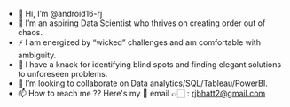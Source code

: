 - 👋 Hi, I’m @android16-rj
- 🌱 I’m an aspiring Data Scientist who thrives on creating order out of chaos.
- ⚡ I am energized by “wicked” challenges and am comfortable with ambiguity.
- 👀 I have a knack for identifying blind spots and finding elegant solutions to unforeseen problems.
- 💞️ I’m looking to collaborate on Data analytics/SQL/Tableau/PowerBI.
- 📫 How to reach me ?? Here's my 📧 email 👉🏻 : rjbhatt2@gmail.com

<!---
android16-rj/android16-rj is a ✨ special ✨ repository because its `README.md` (this file) appears on your GitHub profile.
You can click the Preview link to take a look at your changes.
--->
